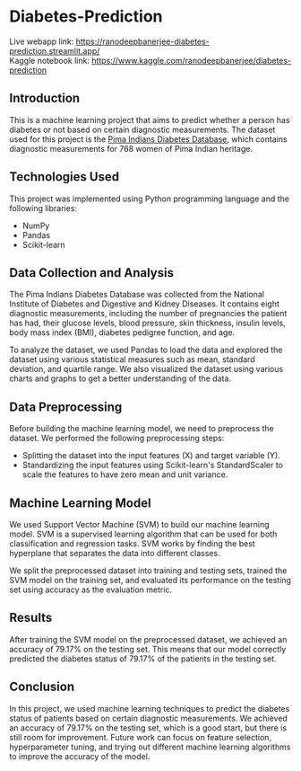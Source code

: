 # Diabetes-Prediction
Live webapp link: https://ranodeepbanerjee-diabetes-prediction.streamlit.app/<br>
Kaggle notebook link: https://www.kaggle.com/ranodeepbanerjee/diabetes-prediction

## Introduction
This is a machine learning project that aims to predict whether a person has diabetes or not based on certain diagnostic measurements. The dataset used for this project is the [Pima Indians Diabetes Database](https://www.kaggle.com/datasets/uciml/pima-indians-diabetes-database), which contains diagnostic measurements for 768 women of Pima Indian heritage.

## Technologies Used
This project was implemented using Python programming language and the following libraries:<br>

* NumPy
* Pandas
* Scikit-learn

## Data Collection and Analysis
The Pima Indians Diabetes Database was collected from the National Institute of Diabetes and Digestive and Kidney Diseases. It contains eight diagnostic measurements, including the number of pregnancies the patient has had, their glucose levels, blood pressure, skin thickness, insulin levels, body mass index (BMI), diabetes pedigree function, and age.<br>

To analyze the dataset, we used Pandas to load the data and explored the dataset using various statistical measures such as mean, standard deviation, and quartile range. We also visualized the dataset using various charts and graphs to get a better understanding of the data.

## Data Preprocessing
Before building the machine learning model, we need to preprocess the dataset. We performed the following preprocessing steps:

* Splitting the dataset into the input features (X) and target variable (Y).
* Standardizing the input features using Scikit-learn's StandardScaler to scale the features to have zero mean and unit variance.
## Machine Learning Model
We used Support Vector Machine (SVM) to build our machine learning model. SVM is a supervised learning algorithm that can be used for both classification and regression tasks. SVM works by finding the best hyperplane that separates the data into different classes.<br>

We split the preprocessed dataset into training and testing sets, trained the SVM model on the training set, and evaluated its performance on the testing set using accuracy as the evaluation metric.

## Results
After training the SVM model on the preprocessed dataset, we achieved an accuracy of 79.17% on the testing set. This means that our model correctly predicted the diabetes status of 79.17% of the patients in the testing set.

## Conclusion
In this project, we used machine learning techniques to predict the diabetes status of patients based on certain diagnostic measurements. We achieved an accuracy of 79.17% on the testing set, which is a good start, but there is still room for improvement. Future work can focus on feature selection, hyperparameter tuning, and trying out different machine learning algorithms to improve the accuracy of the model.
